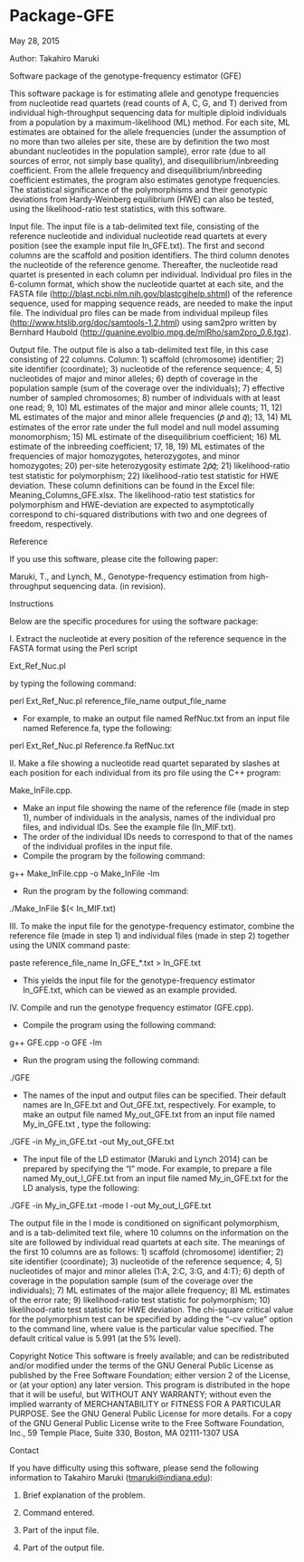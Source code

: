 # Package-GFE
May 28, 2015

Author: Takahiro Maruki

Software package of the genotype-frequency estimator (GFE)

This software package is for estimating allele and genotype frequencies from nucleotide read quartets (read counts of A, C, G, and T) derived from individual high-throughput sequencing data for multiple diploid individuals from a population by a maximum-likelihood (ML) method. For each site, ML estimates are obtained for the allele frequencies (under the assumption of no more than two alleles per site, these are by definition the two most abundant nucleotides in the population sample), error rate (due to all sources of error, not simply base quality), and disequilibrium/inbreeding coefficient. From the allele frequency and disequilibrium/inbreeding coefficient estimates, the program also estimates genotype frequencies. The statistical significance of the polymorphisms and their genotypic deviations from Hardy-Weinberg equilibrium (HWE) can also be tested, using the likelihood-ratio test statistics, with this software.

Input file. The input file is a tab-delimited text file, consisting of the reference nucleotide and individual nucleotide read quartets at every position (see the example input file In_GFE.txt).  The first and second columns are the scaffold and position identifiers. The third column denotes the nucleotide of the reference genome. Thereafter, the nucleotide read quartet is presented in each column per individual.
      Individual pro files in the 6-column format, which show the nucleotide quartet at each site, and the FASTA file (http://blast.ncbi.nlm.nih.gov/blastcgihelp.shtml) of the reference sequence, used for mapping sequence reads, are needed to make the input file.  The individual pro files can be made from individual mpileup files (http://www.htslib.org/doc/samtools-1.2.html) using sam2pro written by Bernhard Haubold (http://guanine.evolbio.mpg.de/mlRho/sam2pro_0.6.tgz).

Output file.  The output file is also a tab-delimited text file, in this case consisting of 22 columns. Column: 1) scaffold (chromosome) identifier; 2) site identifier (coordinate); 3) nucleotide of the reference sequence; 4, 5) nucleotides of major and minor alleles; 6) depth of coverage in the population sample (sum of the coverage over the individuals); 7) effective number of sampled chromosomes; 8) number of individuals with at least one read; 9, 10) ML estimates of the major and minor allele counts; 11, 12) ML estimates of the major and minor allele frequencies (𝑝̂ and 𝑞̂); 13, 14) ML estimates of the error rate under the full model and null model assuming monomorphism; 15) ML estimate of the disequilibrium coefficient; 16) ML estimate of the inbreeding coefficient; 17, 18, 19) ML estimates of the frequencies of major homozygotes, heterozygotes, and minor homozygotes; 20) per-site heterozygosity estimate 2𝑝̂𝑞̂; 21) likelihood-ratio test statistic for polymorphism; 22) likelihood-ratio test statistic for HWE deviation. These column definitions can be found in the Excel file: Meaning_Columns_GFE.xlsx.
      The likelihood-ratio test statistics for polymorphism and HWE-deviation are expected to asymptotically correspond to chi-squared distributions with two and one degrees of freedom, respectively.

Reference

If you use this software, please cite the following paper:

Maruki, T., and Lynch, M., Genotype-frequency estimation from high-throughput sequencing data. (in revision).

Instructions

Below are the specific procedures for using the software package:

I. Extract the nucleotide at every position of the reference sequence in the FASTA format using the Perl script

Ext_Ref_Nuc.pl

by typing the following command:

perl Ext_Ref_Nuc.pl reference_file_name output_file_name
      
- For example, to make an output file named RefNuc.txt from an input file named Reference.fa, type the following:

perl Ext_Ref_Nuc.pl Reference.fa RefNuc.txt

II. Make a file showing a nucleotide read quartet separated by slashes at each position for each individual from its pro file using the C++ program:

Make_InFile.cpp.
      
- Make an input file showing the name of the reference file (made in step 1), number of individuals in the analysis, names of the individual pro files, and individual IDs. See the example file (In_MIF.txt).
- The order of the individual IDs needs to correspond to that of the names of the individual profiles in the input file.
- Compile the program by the following command:

g++ Make_InFile.cpp -o Make_InFile -lm
      
- Run the program by the following command:

./Make_InFile $(< In_MIF.txt)
      
III. To make the input file for the genotype-frequency estimator, combine the reference file (made in step 1) and individual files (made in step 2) together using the UNIX command paste:

paste reference_file_name In_GFE_*.txt > In_GFE.txt
      
- This yields the input file for the genotype-frequency estimator In_GFE.txt, which can be viewed as an example provided.

IV. Compile and run the genotype frequency estimator (GFE.cpp).
- Compile the program using the following command:

g++ GFE.cpp -o GFE -lm
      
- Run the program using the following command:

./GFE
      
- The names of the input and output files can be specified.  Their default names are In_GFE.txt and Out_GFE.txt, respectively.  For example, to make an output file named My_out_GFE.txt from an input file named My_in_GFE.txt , type the following:

./GFE -in My_in_GFE.txt -out My_out_GFE.txt
      
- The input file of the LD estimator (Maruki and Lynch 2014) can be prepared by specifying the “l” mode.  For example, to prepare a file named My_out_l_GFE.txt from an input file named My_in_GFE.txt for the LD analysis, type the following:

./GFE -in My_in_GFE.txt -mode l -out My_out_l_GFE.txt
      
The output file in the l mode is conditioned on significant polymorphism, and is a tab-delimited text file, where 10 columns on the information on the site are followed by individual read quartets at each site.  The meanings of the first 10 columns are as follows: 1) scaffold (chromosome) identifier; 2) site identifier (coordinate); 3) nucleotide of the reference sequence; 4, 5) nucleotides of major and minor alleles (1:A, 2:C, 3:G, and 4:T); 6) depth of coverage in the population sample (sum of the coverage over the individuals); 7) ML estimates of the major allele frequency;  8)  ML estimates of the error rate; 9) likelihood-ratio test statistic for polymorphism; 10) likelihood-ratio test statistic for HWE deviation.  The chi-square critical value for the polymorphism test can be specified by adding the “-cv value” option to the command line, where value is the particular value specified.  The default critical value is 5.991 (at the 5% level).


Copyright Notice
This software is freely available; and can be redistributed and/or modified under the terms of the GNU General Public License as published by the Free Software Foundation; either version 2 of the License, or (at your option) any later version.
This program is distributed in the hope that it will be useful, but WITHOUT ANY WARRANTY; without even the implied warranty of MERCHANTABILITY or FITNESS FOR A PARTICULAR PURPOSE. See the GNU General Public License for more details.
For a copy of the GNU General Public License write to the Free Software Foundation, Inc., 59 Temple Place, Suite 330, Boston, MA 02111-1307 USA


Contact

If you have difficulty using this software, please send the following information to Takahiro Maruki (tmaruki@indiana.edu):

1. Brief explanation of the problem.

2. Command entered.

3. Part of the input file.

4. Part of the output file.






